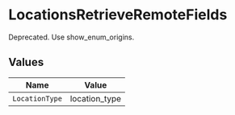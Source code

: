 # LocationsRetrieveRemoteFields

Deprecated. Use show_enum_origins.


## Values

| Name           | Value          |
| -------------- | -------------- |
| `LocationType` | location_type  |